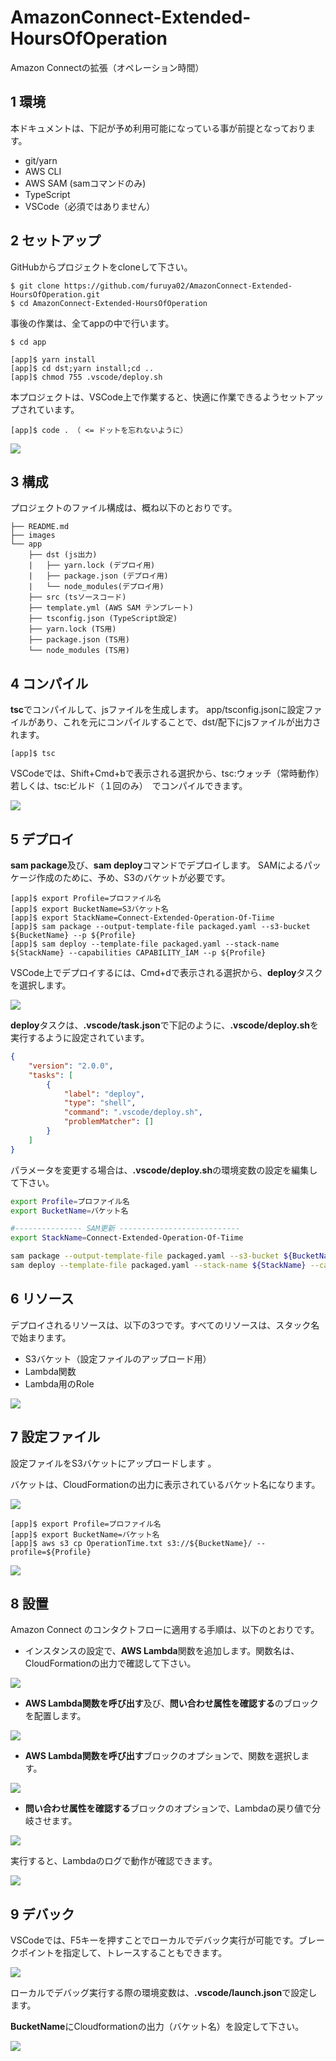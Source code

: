 # AmazonConnect-Extended-HoursOfOperation
Amazon Connectの拡張（オペレーション時間）

## 1 環境

本ドキュメントは、下記が予め利用可能になっている事が前提となっております。

* git/yarn
* AWS CLI
* AWS SAM (samコマンドのみ)
* TypeScript
* VSCode（必須ではありません）

## 2 セットアップ

GitHubからプロジェクトをcloneして下さい。

```
$ git clone https://github.com/furuya02/AmazonConnect-Extended-HoursOfOperation.git
$ cd AmazonConnect-Extended-HoursOfOperation
```
事後の作業は、全てappの中で行います。

```
$ cd app
```

```
[app]$ yarn install
[app]$ cd dst;yarn install;cd ..
[app]$ chmod 755 .vscode/deploy.sh
```

本プロジェクトは、VSCode上で作業すると、快適に作業できるようセットアップされています。

```
[app]$ code . （ <= ドットを忘れないように）
```
![](images/004.png)

## 3 構成
プロジェクトのファイル構成は、概ね以下のとおりです。

```
├── README.md
├── images
└── app
    ├── dst (js出力)
    |   ├── yarn.lock (デプロイ用)
    |   ├── package.json (デプロイ用)
    |   └── node_modules(デプロイ用)
    ├── src (tsソースコード)
    ├── template.yml (AWS SAM テンプレート)
    ├── tsconfig.json (TypeScript設定)
    ├── yarn.lock (TS用)
    ├── package.json (TS用)
    └── node_modules (TS用)
```

## 4 コンパイル

**tsc**でコンパイルして、jsファイルを生成します。
app/tsconfig.jsonに設定ファイルがあり、これを元にコンパイルすることで、dst/配下にjsファイルが出力されます。

```
[app]$ tsc
```

VSCodeでは、Shift+Cmd+bで表示される選択から、tsc:ウォッチ（常時動作）若しくは、tsc:ビルド（１回のみ）　でコンパイルできます。

![](images/001.png)




## 5 デプロイ

**sam package**及び、**sam deploy**コマンドでデプロイします。
SAMによるパッケージ作成のために、予め、S3のバケットが必要です。

```
[app]$ export Profile=プロファイル名
[app]$ export BucketName=S3バケット名
[app]$ export StackName=Connect-Extended-Operation-Of-Tiime
[app]$ sam package --output-template-file packaged.yaml --s3-bucket ${BucketName} --p ${Profile}
[app]$ sam deploy --template-file packaged.yaml --stack-name ${StackName} --capabilities CAPABILITY_IAM --p ${Profile} 
```

VSCode上でデプロイするには、Cmd+dで表示される選択から、**deploy**タスクを選択します。

![](images/003.png)

**deploy**タスクは、**.vscode/task.json**で下記のように、**.vscode/deploy.sh**を実行するように設定されています。

```json
{
    "version": "2.0.0",
    "tasks": [
        {
            "label": "deploy",
            "type": "shell",
            "command": ".vscode/deploy.sh",
            "problemMatcher": []
        }
    ]
}
```
パラメータを変更する場合は、**.vscode/deploy.sh**の環境変数の設定を編集して下さい。
```sh
export Profile=プロファイル名
export BucketName=バケット名

#--------------- SAM更新 ---------------------------
export StackName=Connect-Extended-Operation-Of-Tiime

sam package --output-template-file packaged.yaml --s3-bucket ${BucketName} --p ${Profile}
sam deploy --template-file packaged.yaml --stack-name ${StackName} --capabilities CAPABILITY_IAM --p ${Profile} 
```

## 6 リソース

デプロイされるリソースは、以下の3つです。すべてのリソースは、スタック名で始まります。

* S3バケット（設定ファイルのアップロード用）
* Lambda関数
* Lambda用のRole

![](images/005.png)

## 7 設定ファイル

設定ファイルをS3バケットにアップロードします
。

バケットは、CloudFormationの出力に表示されているバケット名になります。

![](images/006.png)
```
[app]$ export Profile=プロファイル名
[app]$ export BucketName=バケット名
[app]$ aws s3 cp OperationTime.txt s3://${BucketName}/ --profile=${Profile}
```

![](images/007.png)


## 8 設置

Amazon Connect のコンタクトフローに適用する手順は、以下のとおりです。


* インスタンスの設定で、**AWS Lambda**関数を追加します。関数名は、CloudFormationの出力で確認して下さい。

![](images/009.png)

* **AWS Lambda関数を呼び出す**及び、**問い合わせ属性を確認する**のブロックを配置します。

![](images/012.png)

* **AWS Lambda関数を呼び出す**ブロックのオプションで、関数を選択します。

![](images/010.png)

* **問い合わせ属性を確認する**ブロックのオプションで、Lambdaの戻り値で分岐させます。

![](images/011.png)

実行すると、Lambdaのログで動作が確認できます。

![](images/013.png)


## 9 デバック

VSCodeでは、F5キーを押すことでローカルでデバック実行が可能です。ブレークポイントを指定して、トレースすることもできます。

![](images/002.png)

ローカルでデバッグ実行する際の環境変数は、**.vscode/launch.json**で設定します。

**BucketName**にCloudformationの出力（バケット名）を設定して下さい。

![](images/008.png)
